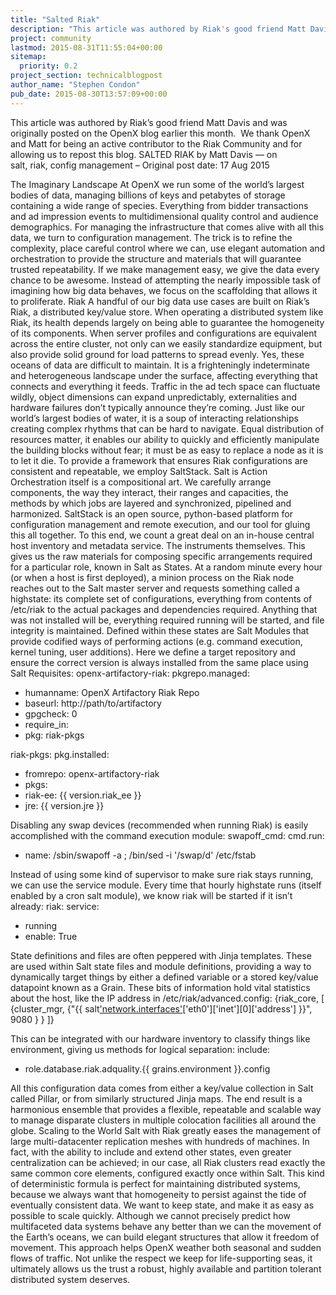 ```yaml
---
title: "Salted Riak"
description: "This article was authored by Riak's good friend Matt Davis and was originally posted on the OpenX blog earlier this month.  We thank OpenX and Matt for being an active contributor to the Riak Community and for allowing us to repost this blog. SALTED RIAK by Matt Davis — on salt, riak, config man"
project: community
lastmod: 2015-08-31T11:55:04+00:00
sitemap:
  priority: 0.2
project_section: technicalblogpost
author_name: "Stephen Condon"
pub_date: 2015-08-30T13:57:09+00:00
---
```

This article was authored by Riak’s good friend Matt Davis and was originally posted on the OpenX blog earlier this month.  We thank OpenX and Matt for being an active contributor to the Riak Community and for allowing us to repost this blog.
SALTED RIAK
by Matt Davis — on salt, riak, config management – Original post date: 17 Aug 2015


The Imaginary Landscape
At OpenX we run some of the world’s largest bodies of data, managing billions of keys and petabytes of storage containing a wide range of species. Everything from bidder transactions and ad impression events to multidimensional quality control and audience demographics. For managing the infrastructure that comes alive with all this data, we turn to configuration management.
The trick is to refine the complexity, place careful control where we can, use elegant automation and orchestration to provide the structure and materials that will guarantee trusted repeatability.
If we make management easy, we give the data every chance to be awesome. Instead of attempting the nearly impossible task of imagining how big data behaves, we focus on the scaffolding that allows it to proliferate.
Riak
A handful of our big data use cases are built on Riak’s Riak, a distributed key/value store. When operating a distributed system like Riak, its health depends largely on being able to guarantee the homogeneity of its components. When server profiles and configurations are equivalent across the entire cluster, not only can we easily standardize equipment, but also provide solid ground for load patterns to spread evenly.
Yes, these oceans of data are difficult to maintain. It is a frighteningly indeterminate and heterogeneous landscape under the surface, affecting everything that connects and everything it feeds. Traffic in the ad tech space can fluctuate wildly, object dimensions can expand unpredictably, externalities and hardware failures don’t typically announce they’re coming. Just like our world’s largest bodies of water, it is a soup of interacting relationships creating complex rhythms that can be hard to navigate.
Equal distribution of resources matter, it enables our ability to quickly and efficiently manipulate the building blocks without fear; it must be as easy to replace a node as it is to let it die. To provide a framework that ensures Riak configurations are consistent and repeatable, we employ SaltStack.
Salt is Action
Orchestration itself is a compositional art. We carefully arrange components, the way they interact, their ranges and capacities, the methods by which jobs are layered and synchronized, pipelined and harmonized. SaltStack is an open source, python-based platform for configuration management and remote execution, and our tool for gluing this all together.
To this end, we count a great deal on an in-house central host inventory and metadata service. The instruments themselves. This gives us the raw materials for composing specific arrangements required for a particular role, known in Salt as States.
At a random minute every hour (or when a host is first deployed), a minion process on the Riak node reaches out to the Salt master server and requests something called a highstate: its complete set of configurations, everything from contents of /etc/riak to the actual packages and dependencies required. Anything that was not installed will be, everything required running will be started, and file integrity is maintained.
Defined within these states are Salt Modules that provide codified ways of performing actions (e.g. command execution, kernel tuning, user additions). Here we define a target repository and ensure the correct version is always installed from the same place using Salt Requisites:
openx-artifactory-riak:
 pkgrepo.managed:
 - humanname: OpenX Artifactory Riak Repo
 - baseurl: http://path/to/artifactory
 - gpgcheck: 0
 - require\_in:
 - pkg: riak-pkgs

riak-pkgs:
 pkg.installed:
 - fromrepo: openx-artifactory-riak
 - pkgs:
 - riak-ee: {{ version.riak\_ee }}
 - jre: {{ version.jre }}

Disabling any swap devices (recommended when running Riak) is easily accomplished with the command execution module:
swapoff\_cmd:
 cmd.run:
 - name: /sbin/swapoff -a ; /bin/sed -i '/swap/d' /etc/fstab

Instead of using some kind of supervisor to make sure riak stays running, we can use the service module. Every time that hourly highstate runs (itself enabled by a cron salt module), we know riak will be started if it isn’t already:
riak:
 service:
 - running
 - enable: True

State definitions and files are often peppered with Jinja templates. These are used within Salt state files and module definitions, providing a way to dynamically target things by either a defined variable or a stored key/value datapoint known as a Grain. These bits of information hold vital statistics about the host, like the IP address in /etc/riak/advanced.config:
{riak\_core, [
 {cluster\_mgr, {"{{ salt['network.interfaces']()['eth0']['inet'][0]['address'] }}", 9080 } }
]}

This can be integrated with our hardware inventory to classify things like environment, giving us methods for logical separation:
include:
 - role.database.riak.adquality.{{ grains.environment }}.config

All this configuration data comes from either a key/value collection in Salt called Pillar, or from similarly structured Jinja maps.
The end result is a harmonious ensemble that provides a flexible, repeatable and scalable way to manage disparate clusters in multiple colocation facilities all around the globe.
Scaling to the World
Salt with Riak greatly eases the management of large multi-datacenter replication meshes with hundreds of machines. In fact, with the ability to include and extend other states, even greater centralization can be achieved; in our case, all Riak clusters read exactly the same common core elements, configured exactly once within Salt. This kind of deterministic formula is perfect for maintaining distributed systems, because we always want that homogeneity to persist against the tide of eventually consistent data. We want to keep state, and make it as easy as possible to scale quickly.
Although we cannot precisely predict how multifaceted data systems behave any better than we can the movement of the Earth’s oceans, we can build elegant structures that allow it freedom of movement. This approach helps OpenX weather both seasonal and sudden flows of traffic. Not unlike the respect we keep for life-supporting seas, it ultimately allows us the trust a robust, highly available and partition tolerant distributed system deserves.


